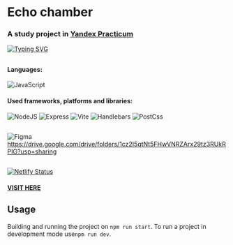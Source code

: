 # Echo chamber

### A study project in [Yandex Practicum](https://practicum.yandex.ru/)

[![Typing SVG](https://readme-typing-svg.herokuapp.com?color=%2336BCF7&lines=Project+in+development)](https://git.io/typing-svg)

##

#### Languages:

![JavaScript](https://img.shields.io/badge/javascript-%23323330.svg?style=for-the-badge&logo=javascript&logoColor=%23F7DF1E)

#### Used frameworks, platforms and libraries:

![NodeJS](https://img.shields.io/badge/node.js-6DA55F?style=for-the-badge&logo=node.js&logoColor=white) ![Express](https://img.shields.io/badge/Express%20js-000000?style=for-the-badge&logo=express&logoColor=white) ![Vite](https://img.shields.io/badge/Vite-B73BFE?style=for-the-badge&logo=vite&logoColor=FFD62E) ![Handlebars](https://img.shields.io/badge/Handlebars%20js-f0772b?style=for-the-badge&logo=handlebarsdotjs&logoColor=black) ![PostCss](https://img.shields.io/badge/postcss-DD3A0A?style=for-the-badge&logo=postcss&logoColor=white)

##

![Figma](https://img.shields.io/badge/figma-%23F24E1E.svg?style=for-the-badge&logo=figma&logoColor=white)  
https://drive.google.com/drive/folders/1cz2I5qtNt5FHwVNRZArx29tz3RUkRPIG?usp=sharing

##

[![Netlify Status](https://api.netlify.com/api/v1/badges/71c51a47-a8fb-49d4-bf1b-d9552a6e71e5/deploy-status)](https://app.netlify.com/sites/echo-chamber-praktikum/deploys)

#### [VISIT HERE](https://echo-chamber-praktikum.netlify.app/)

## Usage

Building and running the project on `npm run start`.
To run a project in development mode use`npm run dev`.
